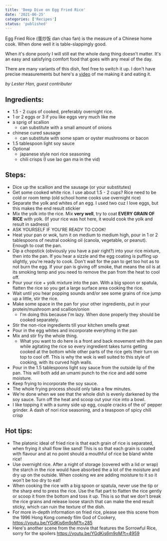 ```yaml
---
title: 'Deep Dive on Egg Fried Rice'
date: '2021-06-25'
categories: ['Recipes']
status: 'published'
---
```


Egg Fried Rice (蛋炒饭 dan chao fan) is the measure of a Chinese home cook. When done well it is table-slappingly good.

<!-- excerpt end -->

When it's done poorly I will still eat the whole dang thing doesn't matter. It's an easy and satisfying comfort food that goes with any meal of the day.

There are many variants of this dish, feel free to switch it up. I don't have precise measurements but here's a <a href="https://www.youtube.com/watch?v=jn2r8DQwCLI" target="_blank">video</a> of me making it and eating it.

_by Lester Han, guest contributer_

## Ingredients:

- 1.5 - 2 cups of cooked, preferably overnight rice.
- 1 or 2 eggs or 3 if you like eggs very much like me
- a sprig of scallion
  - can substitute with a small amount of onions
- chinese cured sausage
  - can substitute with some spam or oyster mushrooms or bacon
- 1.5 tablespoon light soy sauce
- Optional
  - japanese style nori rice seasoning
  - chili crisps (I use lao gan ma in the vid)

## Steps:

- Dice up the scallion and the sausage (or your substitutes)
- Get some cooked white rice. I use about 1.5 - 2 cups? Rice need to be cold or room temp (old school home cooks use overnight rice)
- Separate the yolk and whites of an egg. I used two cuz I love eggs, but this makes the end result stickier
- Mix the yolk into the rice. Mix **very well**, try to coat **EVERY GRAIN OF RICE** with yolk. (If your rice was hot here, it would cook the yolk and result in sadness)
- ASK YOURSELF IF YOU'RE READY TO COOK!
- Heat your pan or wok, turn it on medium to medium high, pour in 1 or 2 tablespoons of neutral cooking oil (canola, vegetable, or peanut). Enough to coat the pan.
- Dip a chopstick (obviously you have a pair right?) into your rice mixture, then into the pan. If you hear a sizzle and the egg coating is puffing up slightly, you're ready to cook. Don't wait for the pan to get too hot as to not burn the egg. If your pan is giving off smoke, that means the oil is at its smoking temp and you need to remove the pan from the heat to cool off.
- Pour your rice + yolk mixture into the pan. With a big spoon or spatula, flatten the rice so you get a large surface area cooking the rice.
- Wait until you hear popping sounds and/or see some grains of rice jump up a little, stir the rice.
- Make some space in the pan for your other ingredients, put in your protein/mushroom and scallion/onion
  - I'm doing this because I'm lazy. When done properly they should be cooked separately.
- Stir the non-rice ingredients till your kitchen smells great
- Pour in the egg whites and incorporate everything in the pan
- Mix and stir fry the whole thing.
  - What you want to do here is a front and back movement with the pan while agitating the rice so every ingredient takes turns getting cooked at the bottom while other parts of the rice gets their turn on top to cool off. This is why the wok is well suited to this style of cooking, with its curved high walls.
- Pour in the 1.5 tablespoons light soy sauce from the outside lip of the pan. This will both add an umami punch to the rice and add some moisture.
- Keep frying to incorporate the soy sauce.
- The whole frying process should only take a few minutes.
- We're done when we see that the whole dish is evenly darkened by the soy sauce. Turn off the heat and scoop out your rice into a bowl.
- I like topping it with a sunny side up egg, couple cracks of the ol' pepper grinder. A dash of nori rice seasoning, and a teaspoon of spicy chili crisp

## Hot tips:

- The platonic ideal of fried rice is that each grain of rice is separated, when frying it shall flow like sand! This is so that each grain is coated with flavour and at no point should a mouthful of rice be bland white rice!
- Use overnight rice. After a night of storage (covered with a lid or wrap) the starch in the rice would have absorbed the a lot of the moisture and dry up on the outside. When cooking we are adding moisture to it so it won't be too dry to eat!
- When cooking the rice with a big spoon or spatula, never use the tip or the sharp end to press the rice. Use the flat part to flatten the rice gently or scoop it from the bottom and toss it up. This is so that we don't break the rice grains and release loose starch that can make the end result sticky, which can ruin the texture of the dish.
- For more in-depth information on fried rice, please see this scene from the 1996 Hong Kong comedy film God of Cookery, https://youtu.be/YGdKis6m9oM?t=285
- Here's another scene from the movie that features the Sorrowful Rice, sorry for the spoilers https://youtu.be/YGdKis6m9oM?t=4959
